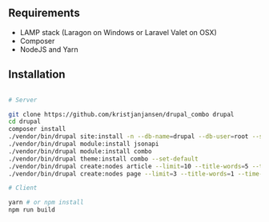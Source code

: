 ## Requirements

* LAMP stack (Laragon on Windows or Laravel Valet on OSX)
* Composer
* NodeJS and Yarn 

## Installation

```sh

# Server

git clone https://github.com/kristjanjansen/drupal_combo drupal
cd drupal
composer install
./vendor/bin/drupal site:install -n --db-name=drupal --db-user=root --site-name=drupal --site-mail=drupal@drupal.com --account-name=drupal --account-mail=drupal@drupal.com --account-pass=drupal --force standard
./vendor/bin/drupal module:install jsonapi
./vendor/bin/drupal module:install combo
./vendor/bin/drupal theme:install combo --set-default
./vendor/bin/drupal create:nodes article --limit=10 --title-words=5 --time-range=now
./vendor/bin/drupal create:nodes page --limit=3 --title-words=1 --time-range=now

# Client

yarn # or npm install
npm run build
```